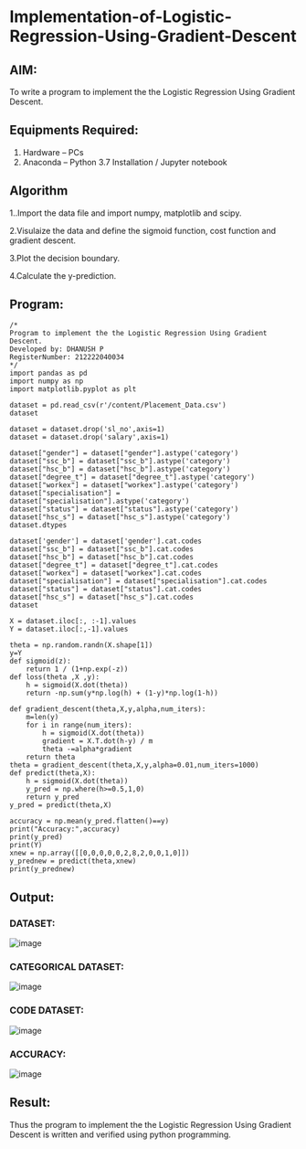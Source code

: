 # Implementation-of-Logistic-Regression-Using-Gradient-Descent

## AIM:
To write a program to implement the the Logistic Regression Using Gradient Descent.

## Equipments Required:
1. Hardware – PCs
2. Anaconda – Python 3.7 Installation / Jupyter notebook

## Algorithm
1..Import the data file and import numpy, matplotlib and scipy.

2.Visulaize the data and define the sigmoid function, cost function and gradient descent.

3.Plot the decision boundary.

4.Calculate the y-prediction.

## Program:
```
/*
Program to implement the the Logistic Regression Using Gradient Descent.
Developed by: DHANUSH P
RegisterNumber: 212222040034 
*/
import pandas as pd
import numpy as np
import matplotlib.pyplot as plt

dataset = pd.read_csv(r'/content/Placement_Data.csv')
dataset

dataset = dataset.drop('sl_no',axis=1)
dataset = dataset.drop('salary',axis=1)

dataset["gender"] = dataset["gender"].astype('category')
dataset["ssc_b"] = dataset["ssc_b"].astype('category')
dataset["hsc_b"] = dataset["hsc_b"].astype('category')
dataset["degree_t"] = dataset["degree_t"].astype('category')
dataset["workex"] = dataset["workex"].astype('category')
dataset["specialisation"] = dataset["specialisation"].astype('category')
dataset["status"] = dataset["status"].astype('category')
dataset["hsc_s"] = dataset["hsc_s"].astype('category')
dataset.dtypes

dataset['gender'] = dataset['gender'].cat.codes
dataset["ssc_b"] = dataset["ssc_b"].cat.codes
dataset["hsc_b"] = dataset["hsc_b"].cat.codes
dataset["degree_t"] = dataset["degree_t"].cat.codes
dataset["workex"] = dataset["workex"].cat.codes
dataset["specialisation"] = dataset["specialisation"].cat.codes
dataset["status"] = dataset["status"].cat.codes
dataset["hsc_s"] = dataset["hsc_s"].cat.codes
dataset

X = dataset.iloc[:, :-1].values
Y = dataset.iloc[:,-1].values

theta = np.random.randn(X.shape[1])
y=Y
def sigmoid(z):
    return 1 / (1+np.exp(-z))
def loss(theta ,X ,y):
    h = sigmoid(X.dot(theta))
    return -np.sum(y*np.log(h) + (1-y)*np.log(1-h))

def gradient_descent(theta,X,y,alpha,num_iters):
    m=len(y)
    for i in range(num_iters):
        h = sigmoid(X.dot(theta))
        gradient = X.T.dot(h-y) / m
        theta -=alpha*gradient
    return theta
theta = gradient_descent(theta,X,y,alpha=0.01,num_iters=1000)
def predict(theta,X):
    h = sigmoid(X.dot(theta))
    y_pred = np.where(h>=0.5,1,0)
    return y_pred
y_pred = predict(theta,X)

accuracy = np.mean(y_pred.flatten()==y)
print("Accuracy:",accuracy)
print(y_pred)
print(Y)
xnew = np.array([[0,0,0,0,0,2,8,2,0,0,1,0]])
y_prednew = predict(theta,xnew)
print(y_prednew)
```

## Output:
### DATASET:

![image](https://github.com/DhanushPalani/-Implementation-of-Logistic-Regression-Using-Gradient-Descent/assets/121594640/f684e023-dd50-4e99-a932-0b8f26579856)

### CATEGORICAL DATASET:

![image](https://github.com/DhanushPalani/-Implementation-of-Logistic-Regression-Using-Gradient-Descent/assets/121594640/945cc91d-4c87-4d34-875d-057ae754cfc0)

### CODE  DATASET:

![image](https://github.com/DhanushPalani/-Implementation-of-Logistic-Regression-Using-Gradient-Descent/assets/121594640/73af47cd-99b7-473f-bd12-3d2882f45d77)

### ACCURACY:


![image](https://github.com/DhanushPalani/-Implementation-of-Logistic-Regression-Using-Gradient-Descent/assets/121594640/f64cd60d-8a11-4f36-a52a-546a3824adf9)


## Result:
Thus the program to implement the the Logistic Regression Using Gradient Descent is written and verified using python programming.

